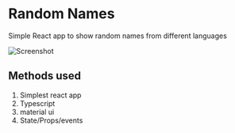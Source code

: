# Random Names

Simple React app to show random names from different languages

![Screenshot](https://cdn.jsdelivr.net/gh/ayonious/random-names/blob/master/documentation/dashboard.png)

## Methods used

1. Simplest react app
2. Typescript
3. material ui
4. State/Props/events

